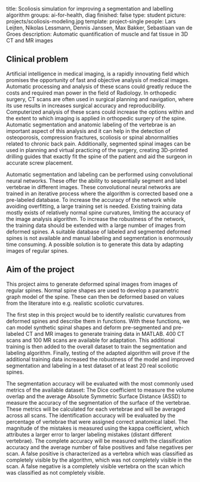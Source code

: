 title: Scoliosis simulation for improving a segmentation and labelling algorithm
groups: ai-for-health, diag
finished: false
type: student
picture: projects/scoliosis-modeling.jpg
template: project-single
people: Lars Leijten, Nikolas Lessmann, Dennis Janssen, Max Bakker, Sebastiaan van de Groes
description: Automatic quantification of muscle and fat tissue in 3D CT and MR images

## Clinical problem
Artificial intelligence in medical imaging, is a rapidly innovating field which promises the opportunity of fast and objective analysis of medical images. Automatic processing and analysis of these scans could greatly reduce the costs and required man power in the field of Radiology. In orthopedic surgery, CT scans are often used in surgical planning and navigation, where its use results in increases surgical accuracy and reproducibility. Computerized analysis of these scans could increase the options within and the extent to which imaging is applied in orthopedic surgery of the spine. Automatic segmentation and anatomic labeling of the vertebrae is an important aspect of this analysis and it can help in the detection of osteoporosis, compression fractures, scoliosis or spinal abnormalities related to chronic back pain. Additionally, segmented spinal images can be used in planning and virtual practicing of the surgery, creating 3D-printed drilling guides that exactly fit the spine of the patient and aid the surgeon in accurate screw placement. 

Automatic segmentation and labeling can be performed using convolutional neural networks. These offer the ability to sequentially segment and label vertebrae in different images. These convolutional neural networks are trained in an iterative process where the algorithm is corrected based one a pre-labeled database. To increase the accuracy of the network while avoiding overfitting, a large training set is needed. Existing training data mostly exists of relatively normal spine curvatures, limiting the accuracy of the image analysis algorithm. To increase the robustness of the network, the training data should be extended with a large number of images from deformed spines. A suitable database of labeled and segmented deformed spines is not available and manual labeling and segmentation is enormously time consuming. A possible solution is to generate this data by adapting images of regular spines. 

## Aim of the project
This project aims to generate deformed spinal images from images of regular spines. Normal spine shapes are used to develop a parametric graph model of the spine. These can then be deformed based on values from the literature into e.g. realistic scoliotic curvatures. 

The first step in this project would be to identify realistic curvatures from deformed spines and describe them in functions. With these functions, we can model synthetic spinal shapes and deform pre-segmented and pre-labeled CT and MR images to generate training data in MATLAB. 400 CT scans and 100 MR scans are available for adaptation. This additional training is then added to the overall dataset to train the segmentation and labeling algorithm. Finally, testing of the adapted algorithm will prove if the additional training data increased the robustness of the model and improved segmentation and labeling in a test dataset of at least 20 real scoliotic spines. 

The segmentation accuracy will be evaluated with the most commonly used metrics of the available dataset: The Dice coefficient to measure the volume overlap and the average Absolute Symmetric Surface Distance (ASSD) to measure the accuracy of the segmentation of the surface of the vertebrae. These metrics will be calculated for each vertebrae and will be averaged across all scans.  The identification accuracy will be evaluated by the percentage of vertebrae that were assigned correct anatomical label. The magnitude of the mistakes is measured using the kappa coefficient, which attributes a larger error to larger labeling mistakes (distant different vertebrae). The complete accuracy will be measured with the classification accuracy and the average number of false positives and false negatives per scan. A false positive is characterized as a vertebra which was classified as completely visible by the algorithm, which was not completely visible in the scan. A false negative is a completely visible vertebra on the scan which was classified as not completely visible. 